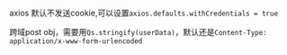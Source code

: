 #

axios 默认不发送cookie,可以设置`axios.defaults.withCredentials = true`

跨域post obj，需要用`Qs.stringify(userData)`，默认还是`Content-Type: application/x-www-form-urlencoded`
